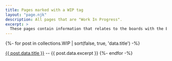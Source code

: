 ```yaml
---
title: Pages marked with a WIP tag
layout: "page.njk"
description: All pages that are "Work In Progress".
excerpt: >
  These pages contain information that relates to the boards with the ESP8266 or ESP32 processor.
---
```


{%- for post in collections.WIP | sort(false, true, 'data.title')  -%}
<p><a href="{{ post.url | url }}">{{ post.data.title }}</a> -- {{ post.data.excerpt }}
{%- endfor -%}
